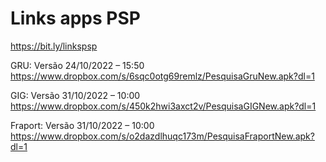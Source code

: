 # Links apps PSP
https://bit.ly/linkspsp

GRU: Versão 24/10/2022 – 15:50 
https://www.dropbox.com/s/6sqc0otg69remlz/PesquisaGruNew.apk?dl=1
 
GIG: Versão 31/10/2022 – 10:00
https://www.dropbox.com/s/450k2hwi3axct2v/PesquisaGIGNew.apk?dl=1
 
Fraport: Versão 31/10/2022 – 10:00
https://www.dropbox.com/s/o2dazdlhuqc173m/PesquisaFraportNew.apk?dl=1










 




